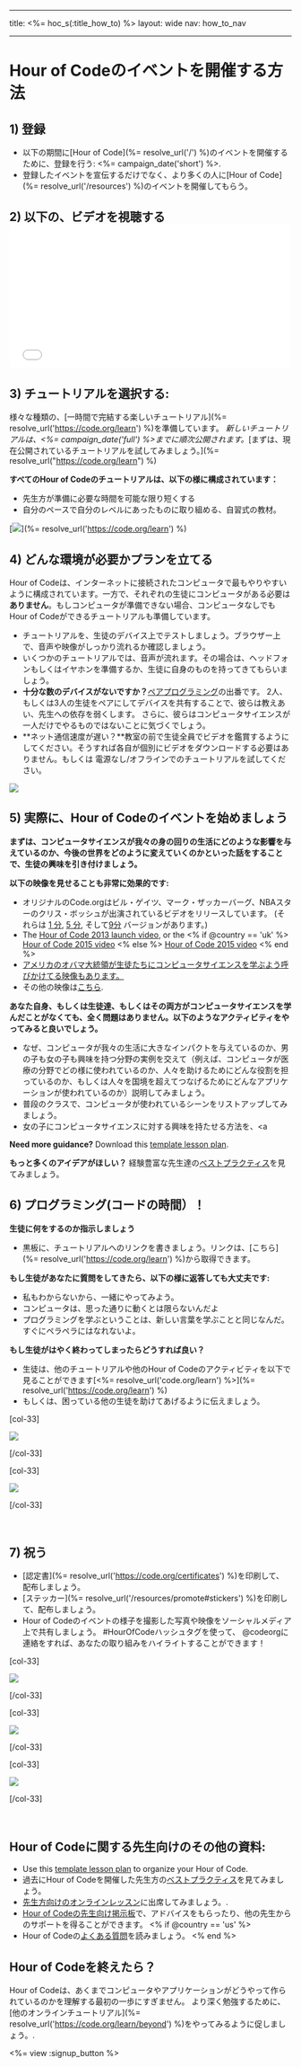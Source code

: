 * * *

title: <%= hoc_s(:title_how_to) %> layout: wide nav: how_to_nav

* * *

# Hour of Codeのイベントを開催する方法

## 1) 登録

  * 以下の期間に[Hour of Code](%= resolve_url('/') %)のイベントを開催するために、登録を行う: <%= campaign_date('short') %>.
  * 登録したイベントを宣伝するだけでなく、より多くの人に[Hour of Code](%= resolve_url('/resources') %)のイベントを開催してもらう。

## 2) 以下の、ビデオを視聴する <iframe width="500" height="255" src="//www.youtube.com/embed/SrnvvWDm73k" frameborder="0" allowfullscreen></iframe>
## 3) チュートリアルを選択する:

様々な種類の、[一時間で完結する楽しいチュートリアル](%= resolve_url('https://code.org/learn') %)を準備しています。 *新しいチュートリアルは、<%= campaign_date('full') %>までに順次公開されます。*[まずは、現在公開されているチュートリアルを試してみましょう。](%= resolve_url("https://code.org/learn") %)

**すべてのHour of Codeのチュートリアルは、以下の様に構成されています：**

  * 先生方が準備に必要な時間を可能な限り短くする
  * 自分のペースで自分のレベルにあったものに取り組める、自習式の教材。

[![](/images/fit-700/tutorials.png)](%= resolve_url('https://code.org/learn') %)

## 4) どんな環境が必要かプランを立てる

Hour of Codeは、インターネットに接続されたコンピュータで最もやりやすいように構成されています。一方で、それぞれの生徒にコンピュータがある必要は**ありません**。もしコンピュータが準備できない場合、コンピュータなしでもHour of Codeができるチュートリアルも準備しています。

  * チュートリアルを、生徒のデバイス上でテストしましょう。ブラウザー上で、音声や映像がしっかり流れるか確認しましょう。
  * いくつかのチュートリアルでは、音声が流れます。その場合は、ヘッドフォンもしくはイヤホンを準備するか、生徒に自身のものを持ってきてもらいましょう。
  * **十分な数のデバイスがないですか？**[ペアプログラミング](https://www.youtube.com/watch?v=vgkahOzFH2Q)の出番です。 2人、もしくは3人の生徒をペアにしてデバイスを共有することで、彼らは教えあい、先生への依存を弱くします。 さらに、彼らはコンピュータサイエンスが一人だけでやるものではないことに気づくでしょう。
  * **ネット通信速度が遅い？**教室の前で生徒全員でビデオを鑑賞するようにしてください。そうすれば各自が個別にビデオをダウンロードする必要はありません。もしくは 電源なし/オフラインでのチュートリアルを試してください。

![](/images/fit-350/group_ipad.jpg)

## 5) 実際に、Hour of Codeのイベントを始めましょう

**まずは、コンピュータサイエンスが我々の身の回りの生活にどのような影響を与えているのか、今後の世界をどのように変えていくのかといった話をすることで、生徒の興味を引き付けましょう。**

**以下の映像を見せることも非常に効果的です:**

  * オリジナルのCode.orgはビル・ゲイツ、マーク・ザッカーバーグ、NBAスターのクリス・ボッシュが出演されているビデオをリリースしています。 (それらは [1 分](https://www.youtube.com/watch?v=qYZF6oIZtfc), [5 分](https://www.youtube.com/watch?v=nKIu9yen5nc), そして[9分](https://www.youtube.com/watch?v=dU1xS07N-FA) バージョンがあります。)
  * The [Hour of Code 2013 launch video](https://www.youtube.com/watch?v=FC5FbmsH4fw), or the <% if @country == 'uk' %> [Hour of Code 2015 video](https://www.youtube.com/watch?v=7L97YMYqLHc) <% else %> [Hour of Code 2015 video](https://www.youtube.com/watch?v=7L97YMYqLHc) <% end %>
  * [アメリカのオバマ大統領が生徒たちにコンピュータサイエンスを学ぶよう呼びかけてる映像もあります。](https://www.youtube.com/watch?v=6XvmhE1J9PY)
  * その他の映像は[こちら](https://www.youtube.com/playlist?list=PLzdnOPI1iJNfpD8i4Sx7U0y2MccnrNZuP).

**あなた自身、もしくは生徒達、もしくはその両方がコンピュータサイエンスを学んだことがなくても、全く問題はありません。以下のようなアクティビティをやってみると良いでしょう。**

  * なぜ、コンピュータが我々の生活に大きなインパクトを与えているのか、男の子も女の子も興味を持つ分野の実例を交えて（例えば、コンピュータが医療の分野でどの様に使われているのか、人々を助けるためにどんな役割を担っているのか、もしくは人々を国境を超えてつなげるためにどんなアプリケーションが使われているのか）説明してみましょう。
  * 普段のクラスで、コンピュータが使われているシーンをリストアップしてみましょう。
  * 女の子にコンピュータサイエンスに対する興味を持たせる方法を、<a

**Need more guidance?** Download this [template lesson plan](/files/EducatorHourofCodeLessonPlanOutline.docx).

**もっと多くのアイデアがほしい？** 経験豊富な先生達の[ベストプラクティス](http://www.slideshare.net/TeachCode/hour-of-code-best-practices-for-successful-educators-51273466)を見てみましょう。

## 6) プログラミング(コードの時間）！

**生徒に何をするのか指示しましょう**

  * 黒板に、チュートリアルへのリンクを書きましょう。リンクは、[こちら](%= resolve_url('https://code.org/learn') %)から取得できます。

**もし生徒があなたに質問をしてきたら、以下の様に返答しても大丈夫です:**

  * 私もわからないから、一緒にやってみよう。
  * コンピュータは、思った通りに動くとは限らないんだよ
  * プログラミングを学ぶということは、新しい言葉を学ぶことと同じなんだ。すぐにペラペラにはなれないよ。

**もし生徒がはやく終わってしまったらどうすれば良い？**

  * 生徒は、他のチュートリアルや他のHour of Codeのアクティビティを以下で見ることができます[<%= resolve_url('code.org/learn') %>](%= resolve_url('https://code.org/learn') %)
  * もしくは、困っている他の生徒を助けてあげるように伝えましょう。

[col-33]

![](/images/fit-250/highschoolgirls.jpeg)

[/col-33]

[col-33]

![](/images/fit-300/group_ar.jpg)

[/col-33]

<p style="clear:both">
  &nbsp;
</p>

## 7) 祝う

  * [認定書](%= resolve_url('https://code.org/certificates') %)を印刷して、配布しましょう。
  * [ステッカー](%= resolve_url('/resources/promote#stickers') %)を印刷して、配布しましょう。
  * Hour of Codeのイベントの様子を撮影した写真や映像をソーシャルメディア上で共有しましょう。 #HourOfCodeハッシュタグを使って、 @codeorgに連絡をすれば、あなたの取り組みをハイライトすることができます！

[col-33]

![](/images/fit-250/celebrate2.jpeg)

[/col-33]

[col-33]

![](/images/fit-260/highlight-certificates.jpg)

[/col-33]

[col-33]

![](/images/fit-300/boy-certificate.jpg)

[/col-33]

<p style="clear:both">
  &nbsp;
</p>

## Hour of Codeに関する先生向けのその他の資料:

  * Use this [template lesson plan](/files/EducatorHourofCodeLessonPlanOutline.docx) to organize your Hour of Code.
  * 過去にHour of Codeを開催した先生方の[ベストプラクティス](http://www.slideshare.net/TeachCode/hour-of-code-best-practices-for-successful-educators-51273466)を見てみましょう。 
  * [先生方向けのオンラインレッスン](http://www.eventbrite.com/e/an-educators-guide-to-the-hour-of-code-tickets-17987415845)に出席してみましょう。.
  * [Hour of Codeの先生向け掲示板](http://forum.code.org/c/plc/hour-of-code)で、アドバイスをもらったり、他の先生からのサポートを得ることができます。 <% if @country == 'us' %>
  * Hour of Codeの[よくある質問](https://support.code.org/hc/en-us/categories/200147083-Hour-of-Code)を読みましょう。 <% end %>

## Hour of Codeを終えたら？

Hour of Codeは、あくまでコンピュータやアプリケーションがどうやって作られているのかを理解する最初の一歩にすぎません。 より深く勉強するために、[他のオンラインチュートリアル](%= resolve_url('https://code.org/learn/beyond') %)をやってみるように促しましょう。.

<%= view :signup_button %>
